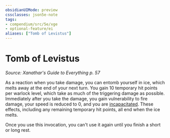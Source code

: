 ```yaml
---
obsidianUIMode: preview
cssclasses: json5e-note
tags:
- compendium/src/5e/xge
- optional-feature/ei
aliases: ["Tomb of Levistus"]
---
```

# Tomb of Levistus
*Source: Xanathar's Guide to Everything p. 57* 

As a reaction when you take damage, you can entomb yourself in ice, which melts away at the end of your next turn. You gain 10 temporary hit points per warlock level, which take as much of the triggering damage as possible. Immediately after you take the damage, you gain vulnerability to fire damage, your speed is reduced to 0, and you are [incapacitated](../../../Rules%20&%20Options/5e%20Rules/conditions.md##incapacitated). These effects, including any remaining temporary hit points, all end when the ice melts.

Once you use this invocation, you can't use it again until you finish a short or long rest.